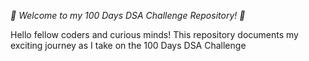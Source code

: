 *🚀 Welcome to my 100 Days DSA Challenge Repository! 🎉*

Hello fellow coders and curious minds! This repository documents my exciting journey as I take on the 100 Days DSA Challenge